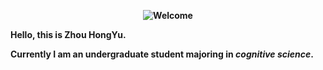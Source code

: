 **<div align=center>![Welcome](https://cdn.jsdelivr.net/gh/zhouhongyucs/zhouhongyucs@main/assets/img/welcome.svg)</div>**

**Hello, this is Zhou HongYu.**

**Currently I am an undergraduate student majoring in *cognitive science*.**
